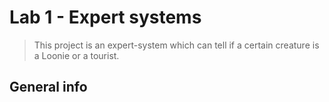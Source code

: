 # Lab 1 - Expert systems
> This project is an expert-system which can tell if a certain creature is a Loonie or a tourist.

<!-- ## Table of contents
* [General info](#general-info)
* [Technologies](#technologies)
* [Setup](#setup)
* [Features](#features)
* [Status](#status)
* [Inspiration](#inspiration) -->


## General info

